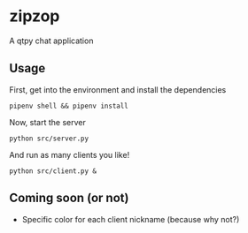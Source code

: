 # zipzop

A qtpy chat application

## Usage

First, get into the environment and install the dependencies

`pipenv shell && pipenv install`

Now, start the server

`python src/server.py`

And run as many clients you like!

`python src/client.py &`

## Coming soon (or not)

- Specific color for each client nickname (because why not?)
